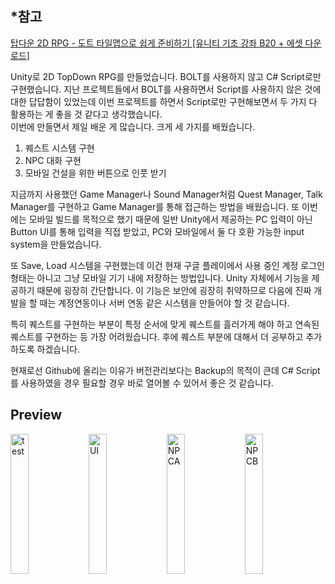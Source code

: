 ## *참고
<a href='https://www.youtube.com/watch?v=JY-KFx3OsJo&list=PLO-mt5Iu5TeYfyXsi6kzHK8kfjPvadC5u'>탑다운 2D RPG - 도트 타일맵으로 쉽게 준비하기 [유니티 기초 강좌 B20 + 에셋 다운로드]</a>

Unity로 2D TopDown RPG를 만들었습니다. BOLT를 사용하지 않고 C# Script로만 구현했습니다. 지난 프로젝트들에서 BOLT를 사용하면서 Script를 사용하지 않은 것에 대한 답답함이 있었는데 이번 프로젝트를 하면서 Script로만 구현해보면서 두 가지 다 활용하는 게 좋을 것 같다고 생각했습니다.  
이번에 만들면서 제일 배운 게 많습니다. 크게 세 가지를 배웠습니다.
1. 퀘스트 시스템 구현
2. NPC 대화 구현
3. 모바일 건설을 위한 버튼으로 인풋 받기  

지금까지 사용했던 Game Manager나 Sound Manager처럼 Quest Manager, Talk Manager를 구현하고 Game Manager를 통해 접근하는 방법을 배웠습니다. 또 이번에는 모바일 빌드를 목적으로 했기 때문에 일반 Unity에서 제공하는 PC 입력이 아닌 Button UI를 통해 입력을 직접 받았고, PC와 모바일에서 둘 다 호환 가능한 input system을 만들었습니다.  

또 Save, Load 시스템을 구현했는데 이건 현재 구글 플레이에서 사용 중인 계정 로그인 형태는 아니고 그냥 모바일 기기 내에 저장하는 방법입니다. Unity 자체에서 기능을 제공하기 때문에 굉장히 간단합니다. 이 기능은 보안에 굉장히 취약하므로 다음에 진짜 개발을 할 때는 계정연동이나 서버 연동 같은 시스템을 만들어야 할 것 같습니다.  

특히 퀘스트를 구현하는 부분이 특정 순서에 맞게 퀘스트를 흘러가게 해야 하고 연속된 퀘스트를 구현하는 등 가장 어려웠습니다. 후에 퀘스트 부분에 대해서 더 공부하고 추가하도록 하겠습니다.  

현재로선 Github에 올리는 이유가 버전관리보다는 Backup의 목적이 큰데 C# Script를 사용하였을 경우 필요할 경우 바로 열어볼 수 있어서 좋은 것 같습니다.

## Preview
<div>
    <img src="https://user-images.githubusercontent.com/67966414/132933860-340c1516-b505-4544-8e96-bf3e4c5e2860.jpg" alt="test" style="width:24%;"/>
    <img src="https://user-images.githubusercontent.com/67966414/132933857-dbc81267-a624-48f3-8e8c-34cc063f65ed.jpg" alt="UI" style="width:24%;"/>
    <img src="https://user-images.githubusercontent.com/67966414/132933859-99504a69-926b-49d8-ad3b-483c9747ab90.jpg" alt="NPCA" style="width:24%;"/>
    <img src="https://user-images.githubusercontent.com/67966414/132933858-244c8e17-7e10-4122-805b-e1107bc3bca9.jpg" alt="NPCB" style="width:24%;"/>
</div>